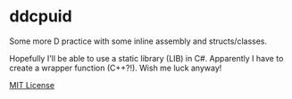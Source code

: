 # ddcpuid

Some more D practice with some inline assembly and structs/classes.

Hopefully I'll be able to use a static library (LIB) in C#. Apparently I have to create a wrapper function (C++?!). Wish me luck anyway!

[MIT License](LICENSE)